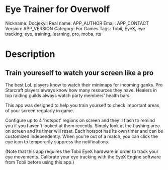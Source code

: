 Eye Trainer for Overwolf
========================

Nickname: Docjekyll
Real name: APP_AUTHOR
Email: APP_CONTACT
Version: APP_VERSION
Category: For Games
Tags: Tobii, EyeX, eye tracking, eye, training, learning, pro, moba, rts


Description
===========

Train youreself to watch your screen like a pro
-----------------------------------------------

The best LoL players know to watch their minimaps for incoming ganks. Pro Starcraft players always know how many resources they have. Healers in top raiding guilds always watch party members' health bars.


This app was designed to help you train yourself to check important areas of your screen regularly in game.


Configure up to 4 'hotspot' regions on screen and they'll flash to remind you if you haven't looked at them recently. Simply look at the flashing area on screen and its timer will reset. Each hotspot has its own timer and can be customized independently. When you're out of a match, you can click the eye icon to temporarily suppress the notifications.


(Note that this app requires the Tobii EyeX hardware in order to track your eye movements. Calibrate your eye tracking with the EyeX Engine software from Tobii before using this app.)
